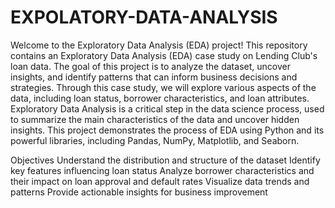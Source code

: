 # EXPOLATORY-DATA-ANALYSIS
Welcome to the Exploratory Data Analysis (EDA) project! This repository contains an Exploratory Data Analysis (EDA) case study on Lending Club's loan data. The goal of this project is to analyze the dataset, uncover insights, and identify patterns that can inform business decisions and strategies. Through this case study, we will explore various aspects of the data, including loan status, borrower characteristics, and loan attributes.
Exploratory Data Analysis is a critical step in the data science process, used to summarize the main characteristics of the data and uncover hidden insights. This project demonstrates the process of EDA using Python and its powerful libraries, including Pandas, NumPy, Matplotlib, and Seaborn.

Objectives
Understand the distribution and structure of the dataset
Identify key features influencing loan status
Analyze borrower characteristics and their impact on loan approval and default rates
Visualize data trends and patterns
Provide actionable insights for business improvement
